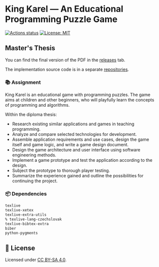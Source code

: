 # King Karel — An Educational Programming Puzzle Game

[![Actions status](https://github.com/tenhobi/masters-thesis/workflows/build/badge.svg)](https://github.com/tenhobi/masters-thesis/actions)
[![License: MIT](https://img.shields.io/badge/license-CC%20BY--SA%204.0-blue.svg)](https://creativecommons.org/licenses/by-sa/4.0)

## Master's Thesis

You can find the final version of the PDF in the [releases][] tab.

The implementation source code is in a separate [repositories][code-repositories].

### 📚 Assignment

King Karel is an educational game with programming puzzles. The game aims at children and other beginners, who will playfully learn the concepts of programming and algorithms.

Within the diploma thesis:
- Research existing similar applications and games in teaching programming.
- Analyze and compare selected technologies for development.
- Assemble application requirements and use cases, design the game itself and game logic, and write a game design document.
- Design the game architecture and user interface using software engineering methods.
- Implement a game prototype and test the application according to the design.
- Subject the prototype to thorough player testing.
- Summarize the experience gained and outline the possibilities for continuing the project.

### 📦 Dependencies

```txt
texlive
texlive-xetex
texlive-extra-utils
% texlive-lang-czechslovak
texlive-bibtex-extra
biber
python-pygments
```

## 📃 License

Licensed under [CC BY-SA 4.0](LICENSE).

[code-repositories]: https://github.com/kingkareldev
[releases]: https://github.com/tenhobi/masters-thesis/releases
